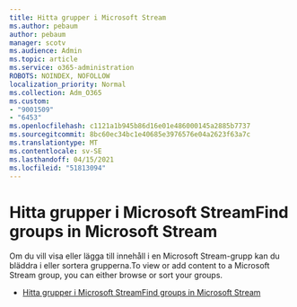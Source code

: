```yaml
---
title: Hitta grupper i Microsoft Stream
ms.author: pebaum
author: pebaum
manager: scotv
ms.audience: Admin
ms.topic: article
ms.service: o365-administration
ROBOTS: NOINDEX, NOFOLLOW
localization_priority: Normal
ms.collection: Adm_O365
ms.custom:
- "9001509"
- "6453"
ms.openlocfilehash: c1121a1b945b86d16e01e486000145a2885b7737
ms.sourcegitcommit: 8bc60ec34bc1e40685e3976576e04a2623f63a7c
ms.translationtype: MT
ms.contentlocale: sv-SE
ms.lasthandoff: 04/15/2021
ms.locfileid: "51813094"
---
```

# <a name="find-groups-in-microsoft-stream"></a><span data-ttu-id="6bd88-102">Hitta grupper i Microsoft Stream</span><span class="sxs-lookup"><span data-stu-id="6bd88-102">Find groups in Microsoft Stream</span></span>

<span data-ttu-id="6bd88-103">Om du vill visa eller lägga till innehåll i en Microsoft Stream-grupp kan du bläddra i eller sortera grupperna.</span><span class="sxs-lookup"><span data-stu-id="6bd88-103">To view or add content to a Microsoft Stream group, you can either browse or sort your groups.</span></span>  

- [<span data-ttu-id="6bd88-104">Hitta grupper i Microsoft Stream</span><span class="sxs-lookup"><span data-stu-id="6bd88-104">Find groups in Microsoft Stream</span></span>](https://docs.microsoft.com/stream/portal-browse-filter-groups)
